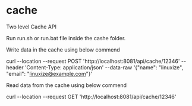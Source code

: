 # cache
Two level Cache API

Run run.sh or run.bat file inside the cashe folder.

Write data in the cache using below commend

curl --location --request POST 'http://localhost:8081/api/cache/12346' --header 'Content-Type: application/json' --data-raw '{"name": "linuxize", "email": "linuxize@example.com"}'

Read data from the cache using below commend

curl --location --request GET 'http://localhost:8081/api/cache/12346'
